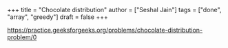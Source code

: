 +++
title = "Chocolate distribution"
author = ["Seshal Jain"]
tags = ["done", "array", "greedy"]
draft = false
+++

<https://practice.geeksforgeeks.org/problems/chocolate-distribution-problem/0>

